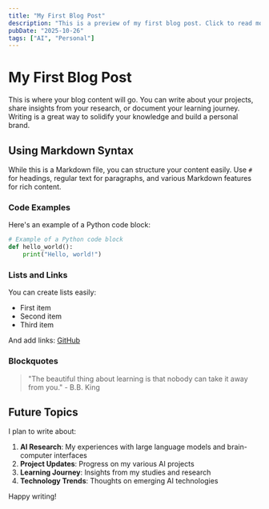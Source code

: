 ```yaml
---
title: "My First Blog Post"
description: "This is a preview of my first blog post. Click to read more about my thoughts on the future of AI..."
pubDate: "2025-10-26"
tags: ["AI", "Personal"]
---
```


# My First Blog Post

This is where your blog content will go. You can write about your projects, share insights from your research, or document your learning journey. Writing is a great way to solidify your knowledge and build a personal brand.

## Using Markdown Syntax

While this is a Markdown file, you can structure your content easily. Use `#` for headings, regular text for paragraphs, and various Markdown features for rich content.

### Code Examples

Here's an example of a Python code block:

```python
# Example of a Python code block
def hello_world():
    print("Hello, world!")
```

### Lists and Links

You can create lists easily:

- First item
- Second item
- Third item

And add links: [GitHub](https://github.com/Binwen6)

### Blockquotes

> "The beautiful thing about learning is that nobody can take it away from you." - B.B. King

## Future Topics

I plan to write about:

1. **AI Research**: My experiences with large language models and brain-computer interfaces
2. **Project Updates**: Progress on my various AI projects
3. **Learning Journey**: Insights from my studies and research
4. **Technology Trends**: Thoughts on emerging AI technologies

Happy writing! 